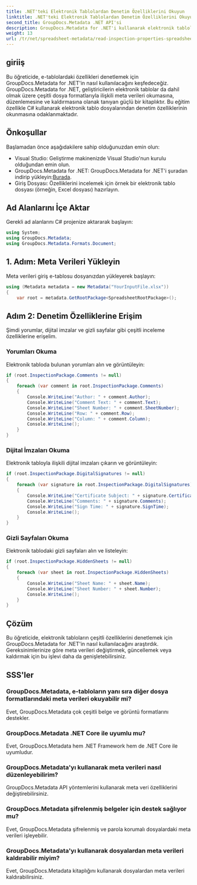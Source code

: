 ```yaml
---
title: .NET'teki Elektronik Tablolardan Denetim Özelliklerini Okuyun
linktitle: .NET'teki Elektronik Tablolardan Denetim Özelliklerini Okuyun
second_title: GroupDocs.Metadata .NET API'si
description: GroupDocs.Metadata for .NET'i kullanarak elektronik tablolardan denetim özelliklerini nasıl okuyacağınızı öğrenin. Yorumlara, dijital imzalara ve gizli sayfalara zahmetsizce erişin.
weight: 13
url: /tr/net/spreadsheet-metadata/read-inspection-properties-spreadsheets/
---
```

## giriiş
Bu öğreticide, e-tablolardaki özellikleri denetlemek için GroupDocs.Metadata for .NET'in nasıl kullanılacağını keşfedeceğiz. GroupDocs.Metadata for .NET, geliştiricilerin elektronik tablolar da dahil olmak üzere çeşitli dosya formatlarıyla ilişkili meta verileri okumasına, düzenlemesine ve kaldırmasına olanak tanıyan güçlü bir kitaplıktır. Bu eğitim özellikle C# kullanarak elektronik tablo dosyalarından denetim özelliklerinin okunmasına odaklanmaktadır.
## Önkoşullar
Başlamadan önce aşağıdakilere sahip olduğunuzdan emin olun:
- Visual Studio: Geliştirme makinenizde Visual Studio'nun kurulu olduğundan emin olun.
-  GroupDocs.Metadata for .NET: GroupDocs.Metadata for .NET'i şuradan indirip yükleyin:[Burada](https://releases.groupdocs.com/metadata/net/).
- Giriş Dosyası: Özelliklerini incelemek için örnek bir elektronik tablo dosyası (örneğin, Excel dosyası) hazırlayın.

## Ad Alanlarını İçe Aktar
Gerekli ad alanlarını C# projenize aktararak başlayın:
```csharp
using System;
using GroupDocs.Metadata;
using GroupDocs.Metadata.Formats.Document;
```
## 1. Adım: Meta Verileri Yükleyin
Meta verileri giriş e-tablosu dosyanızdan yükleyerek başlayın:
```csharp
using (Metadata metadata = new Metadata("YourInputFile.xlsx"))
{
    var root = metadata.GetRootPackage<SpreadsheetRootPackage>();
```
## Adım 2: Denetim Özelliklerine Erişim
Şimdi yorumlar, dijital imzalar ve gizli sayfalar gibi çeşitli inceleme özelliklerine erişelim.
### Yorumları Okuma
Elektronik tabloda bulunan yorumları alın ve görüntüleyin:
```csharp
if (root.InspectionPackage.Comments != null)
{
    foreach (var comment in root.InspectionPackage.Comments)
    {
        Console.WriteLine("Author: " + comment.Author);
        Console.WriteLine("Comment Text: " + comment.Text);
        Console.WriteLine("Sheet Number: " + comment.SheetNumber);
        Console.WriteLine("Row: " + comment.Row);
        Console.WriteLine("Column: " + comment.Column);
        Console.WriteLine();
    }
}
```
### Dijital İmzaları Okuma
Elektronik tabloyla ilişkili dijital imzaları çıkarın ve görüntüleyin:
```csharp
if (root.InspectionPackage.DigitalSignatures != null)
{
    foreach (var signature in root.InspectionPackage.DigitalSignatures)
    {
        Console.WriteLine("Certificate Subject: " + signature.CertificateSubject);
        Console.WriteLine("Comments: " + signature.Comments);
        Console.WriteLine("Sign Time: " + signature.SignTime);
        Console.WriteLine();
    }
}
```
### Gizli Sayfaları Okuma
Elektronik tablodaki gizli sayfaları alın ve listeleyin:
```csharp
if (root.InspectionPackage.HiddenSheets != null)
{
    foreach (var sheet in root.InspectionPackage.HiddenSheets)
    {
        Console.WriteLine("Sheet Name: " + sheet.Name);
        Console.WriteLine("Sheet Number: " + sheet.Number);
        Console.WriteLine();
    }
}
```

## Çözüm
Bu öğreticide, elektronik tabloların çeşitli özelliklerini denetlemek için GroupDocs.Metadata for .NET'in nasıl kullanılacağını araştırdık. Gereksinimlerinize göre meta verileri değiştirmek, güncellemek veya kaldırmak için bu işlevi daha da genişletebilirsiniz.

## SSS'ler
### GroupDocs.Metadata, e-tabloların yanı sıra diğer dosya formatlarındaki meta verileri okuyabilir mi?
Evet, GroupDocs.Metadata çok çeşitli belge ve görüntü formatlarını destekler.
### GroupDocs.Metadata .NET Core ile uyumlu mu?
Evet, GroupDocs.Metadata hem .NET Framework hem de .NET Core ile uyumludur.
### GroupDocs.Metadata'yı kullanarak meta verileri nasıl düzenleyebilirim?
GroupDocs.Metadata API yöntemlerini kullanarak meta veri özelliklerini değiştirebilirsiniz.
### GroupDocs.Metadata şifrelenmiş belgeler için destek sağlıyor mu?
Evet, GroupDocs.Metadata şifrelenmiş ve parola korumalı dosyalardaki meta verileri işleyebilir.
### GroupDocs.Metadata'yı kullanarak dosyalardan meta verileri kaldırabilir miyim?
Evet, GroupDocs.Metadata kitaplığını kullanarak dosyalardan meta verileri kaldırabilirsiniz.